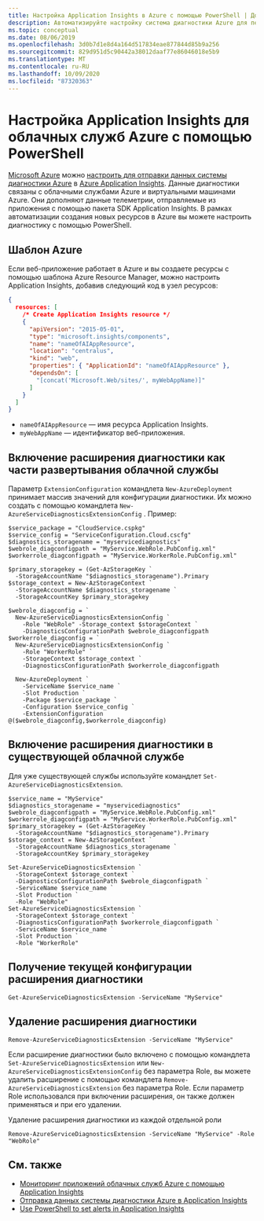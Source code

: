 ```yaml
---
title: Настройка Application Insights в Azure с помощью PowerShell | Документация Майкрософт
description: Автоматизируйте настройку система диагностики Azure для передачи данных по конвейеру в Application Insights.
ms.topic: conceptual
ms.date: 08/06/2019
ms.openlocfilehash: 3d0b7d1e8d4a164d517834eae877844d85b9a256
ms.sourcegitcommit: 829d951d5c90442a38012daaf77e86046018e5b9
ms.translationtype: MT
ms.contentlocale: ru-RU
ms.lasthandoff: 10/09/2020
ms.locfileid: "87320363"
---
```

# <a name="using-powershell-to-set-up-application-insights-for-azure-cloud-services"></a>Настройка Application Insights для облачных служб Azure с помощью PowerShell

[Microsoft Azure](https://azure.com) можно [настроить для отправки данных системы диагностики Azure](../platform/diagnostics-extension-to-application-insights.md) в [Azure Application Insights](./app-insights-overview.md). Данные диагностики связаны с облачными службами Azure и виртуальными машинами Azure. Они дополняют данные телеметрии, отправляемые из приложения с помощью пакета SDK Application Insights. В рамках автоматизации создания новых ресурсов в Azure вы можете настроить диагностику с помощью PowerShell.

## <a name="azure-template"></a>Шаблон Azure
Если веб-приложение работает в Azure и вы создаете ресурсы с помощью шаблона Azure Resource Manager, можно настроить Application Insights, добавив следующий код в узел ресурсов:

```json
{
  resources: [
    /* Create Application Insights resource */
    {
      "apiVersion": "2015-05-01",
      "type": "microsoft.insights/components",
      "name": "nameOfAIAppResource",
      "location": "centralus",
      "kind": "web",
      "properties": { "ApplicationId": "nameOfAIAppResource" },
      "dependsOn": [
        "[concat('Microsoft.Web/sites/', myWebAppName)]"
      ]
    }
  ]
}
``` 

* `nameOfAIAppResource` — имя ресурса Application Insights.
* `myWebAppName` — идентификатор веб-приложения.

## <a name="enable-diagnostics-extension-as-part-of-deploying-a-cloud-service"></a>Включение расширения диагностики как части развертывания облачной службы
Параметр `ExtensionConfiguration` командлета `New-AzureDeployment` принимает массив значений для конфигурации диагностики. Их можно создать с помощью командлета `New-AzureServiceDiagnosticsExtensionConfig` . Пример:

```azurepowershell
$service_package = "CloudService.cspkg"
$service_config = "ServiceConfiguration.Cloud.cscfg"
$diagnostics_storagename = "myservicediagnostics"
$webrole_diagconfigpath = "MyService.WebRole.PubConfig.xml" 
$workerrole_diagconfigpath = "MyService.WorkerRole.PubConfig.xml"

$primary_storagekey = (Get-AzStorageKey `
  -StorageAccountName "$diagnostics_storagename").Primary
$storage_context = New-AzStorageContext `
  -StorageAccountName $diagnostics_storagename `
  -StorageAccountKey $primary_storagekey

$webrole_diagconfig = `
  New-AzureServiceDiagnosticsExtensionConfig `
    -Role "WebRole" -Storage_context $storageContext `
    -DiagnosticsConfigurationPath $webrole_diagconfigpath
$workerrole_diagconfig = `
  New-AzureServiceDiagnosticsExtensionConfig `
    -Role "WorkerRole" `
    -StorageContext $storage_context `
    -DiagnosticsConfigurationPath $workerrole_diagconfigpath

  New-AzureDeployment `
    -ServiceName $service_name `
    -Slot Production `
    -Package $service_package `
    -Configuration $service_config `
    -ExtensionConfiguration @($webrole_diagconfig,$workerrole_diagconfig)
``` 

## <a name="enable-diagnostics-extension-on-an-existing-cloud-service"></a>Включение расширения диагностики в существующей облачной службе
Для уже существующей службы используйте командлет `Set-AzureServiceDiagnosticsExtension`.

```azurepowershell
$service_name = "MyService"
$diagnostics_storagename = "myservicediagnostics"
$webrole_diagconfigpath = "MyService.WebRole.PubConfig.xml" 
$workerrole_diagconfigpath = "MyService.WorkerRole.PubConfig.xml"
$primary_storagekey = (Get-AzStorageKey `
  -StorageAccountName "$diagnostics_storagename").Primary
$storage_context = New-AzStorageContext `
  -StorageAccountName $diagnostics_storagename `
  -StorageAccountKey $primary_storagekey

Set-AzureServiceDiagnosticsExtension `
  -StorageContext $storage_context `
  -DiagnosticsConfigurationPath $webrole_diagconfigpath `
  -ServiceName $service_name `
  -Slot Production `
  -Role "WebRole" 
Set-AzureServiceDiagnosticsExtension `
  -StorageContext $storage_context `
  -DiagnosticsConfigurationPath $workerrole_diagconfigpath `
  -ServiceName $service_name `
  -Slot Production `
  -Role "WorkerRole"
```

## <a name="get-current-diagnostics-extension-configuration"></a>Получение текущей конфигурации расширения диагностики

```azurepowershell
Get-AzureServiceDiagnosticsExtension -ServiceName "MyService"
```


## <a name="remove-diagnostics-extension"></a>Удаление расширения диагностики

```azurepowershell
Remove-AzureServiceDiagnosticsExtension -ServiceName "MyService"
```

Если расширение диагностики было включено с помощью командлета `Set-AzureServiceDiagnosticsExtension` или `New-AzureServiceDiagnosticsExtensionConfig` без параметра Role, вы можете удалить расширение с помощью командлета `Remove-AzureServiceDiagnosticsExtension` без параметра Role. Если параметр Role использовался при включении расширения, он также должен применяться и при его удалении.

Удаление расширения диагностики из каждой отдельной роли

```azurepowershell
Remove-AzureServiceDiagnosticsExtension -ServiceName "MyService" -Role "WebRole"
```


## <a name="see-also"></a>См. также
* [Мониторинг приложений облачных служб Azure с помощью Application Insights](./cloudservices.md)
* [Отправка данных системы диагностики Azure в Application Insights](../platform/diagnostics-extension-to-application-insights.md)
* [Use PowerShell to set alerts in Application Insights](powershell-alerts.md)

